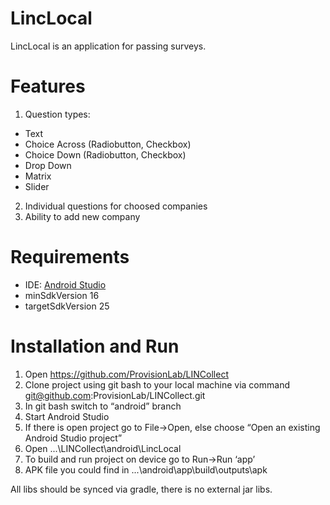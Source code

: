 # LincLocal
LincLocal is an application for passing surveys.

# Features
1. Question types:
  * Text
  * Choice Across (Radiobutton, Checkbox)
  * Choice Down (Radiobutton, Checkbox)
  * Drop Down
  * Matrix
  * Slider
2. Individual questions for choosed companies
3. Ability to add new company

# Requirements
* IDE: [Android Studio](https://developer.android.com/studio/index.html)
* minSdkVersion 16
* targetSdkVersion 25

# Installation and Run
1. Open https://github.com/ProvisionLab/LINCollect
2. Clone project using git bash to your local machine via command git@github.com:ProvisionLab/LINCollect.git
3. In git bash switch to “android” branch
4. Start Android Studio
5. If there is open project go to File->Open, else choose “Open an existing Android Studio project”
6. Open ...\LINCollect\android\LincLocal
7. To build and run project on device go to Run->Run ‘app’
8. APK file you could find in ...\android\app\build\outputs\apk

All libs should be synced via gradle, there is no external jar libs.
